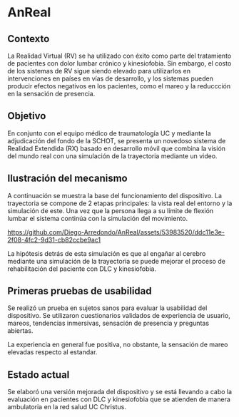 
# AnReal

## Contexto
La Realidad Virtual (RV) se ha utilizado con éxito como parte del tratamiento de pacientes con dolor lumbar crónico y kinesiofobia. Sin embargo, el costo de los sistemas de RV sigue siendo elevado para utilizarlos en intervenciones en países en vías de desarrollo, y los sistemas pueden producir efectos negativos en los pacientes, como el mareo y la reduccción en la sensación de presencia.

## Objetivo
En conjunto con el equipo médico de traumatología UC y mediante la adjudicación del fondo de la SCHOT, se presenta un novedoso sistema de Realidad Extendida (RX) basado en desarrollo móvil que combina la visión del mundo real con una simulación de la trayectoria mediante un video.

## Ilustración del mecanismo

A continuación se muestra la base del funcionamiento del dispositivo. La trayectoria se compone de 2 etapas principales: la vista real del entorno y la simulación de este. Una vez que la persona llega a su límite de flexión lumbar el sistema continúa con la simulación del movimiento.

https://github.com/Diego-Arredondo/AnReal/assets/53983520/ddc11e3e-2f08-4fc2-9d31-cb82ccbe9ac1

La hipótesis detrás de esta simulación es que al engañar al cerebro mediante una simulación de la trayectoria se puede mejorar el proceso de rehabilitación del paciente con DLC y kinesiofobia.

## Primeras pruebas de usabilidad

Se realizó un prueba en sujetos sanos para evaluar la usabilidad del dispositivo. Se utilizaron cuestionarios validados de experiencia de usuario, mareos, tendencias inmersivas, sensación de presencia y preguntas abiertas.

La experiencia en general fue positiva, no obstante, la sensación de mareo elevadas respecto al estandar.

## Estado actual

Se elaboró una versión mejorada del dispositivo y se está llevando a cabo la evaluación en pacientes con DLC y kinesiofobia que se atienden de manera ambulatoria en la red salud UC Christus.

